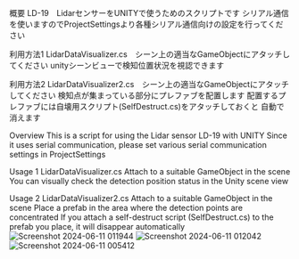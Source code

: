 概要
LD-19　LidarセンサーをUNITYで使うためのスクリプトです
シリアル通信を使いますのでProjectSettingsより各種シリアル通信向けの設定を行ってください

利用方法1
LidarDataVisualizer.cs　シーン上の適当なGameObjectにアタッチしてください
unityシーンビューで検知位置状況を視認できます

利用方法2
LidarDataVisualizer2.cs　シーン上の適当なGameObjectにアタッチしてください
検知点が集まっている部分にプレファブを配置します
配置するプレファブには自壊用スクリプト(SelfDestruct.cs)をアタッチしておくと
自動で消えます

Overview
 This is a script for using the Lidar sensor LD-19 with UNITY
Since it uses serial communication, please set various serial communication settings in ProjectSettings

Usage 1
LidarDataVisualizer.cs Attach to a suitable GameObject in the scene
You can visually check the detection position status in the Unity scene view

Usage 2
LidarDataVisualizer2.cs Attach to a suitable GameObject in the scene
Place a prefab in the area where the detection points are concentrated
If you attach a self-destruct script (SelfDestruct.cs) to the prefab you place,
it will disappear automatically
![Screenshot 2024-06-11 011944](https://github.com/kayama07/ld19_forUnity/assets/63775012/b5ff4ae8-25f3-4fc8-acd0-1afb2329fbe0)
![Screenshot 2024-06-11 012042](https://github.com/kayama07/ld19_forUnity/assets/63775012/a0615d08-87fb-4f3b-88a0-d58197bb7356)
![Screenshot 2024-06-11 005412](https://github.com/kayama07/ld19_forUnity/assets/63775012/1a7fbeb4-927a-4f3a-bcfe-815b464e308f)
